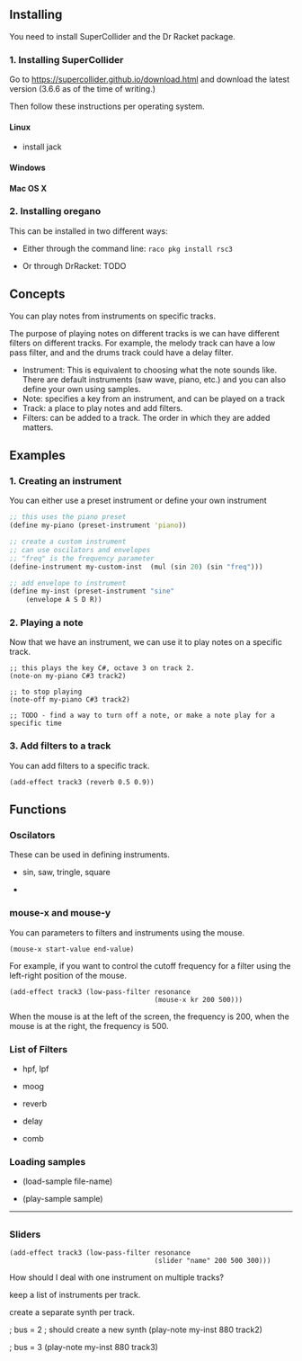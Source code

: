 
## Installing

You need to install SuperCollider and the Dr Racket package.

### 1. Installing SuperCollider

Go to https://supercollider.github.io/download.html and download the latest version (3.6.6 as of the time of writing.)

Then follow these instructions per operating system.

#### Linux

- install jack

#### Windows

#### Mac OS X


### 2. Installing oregano

This can be installed in two different ways:
- Either through the command line: `raco pkg install rsc3`

- Or through DrRacket: TODO



## Concepts

You can play notes from instruments on specific tracks.

The purpose of playing notes on different tracks is we can have different filters on different tracks. For example, the melody track can have a low pass filter, and and the drums track could have a delay filter.


- Instrument: This is equivalent to choosing what the note sounds like. There are default instruments (saw wave, piano, etc.) and you can also define your own using samples.
- Note: specifies a key from an instrument, and can be played on a track
- Track: a place to play notes and add filters.
- Filters: can be added to a track. The order in which they are added matters.


## Examples

### 1. Creating an instrument

You can either use a preset instrument or define your own instrument

```clj
;; this uses the piano preset
(define my-piano (preset-instrument 'piano))

;; create a custom instrument
;; can use oscilators and envelopes
;; "freq" is the frequency parameter
(define-instrument my-custom-inst  (mul (sin 20) (sin "freq")))

;; add envelope to instrument
(define my-inst (preset-instrument "sine"
    (envelope A S D R))
```

### 2. Playing a note

Now that we have an instrument, we can use it to play notes on a specific track.

    ;; this plays the key C#, octave 3 on track 2.
    (note-on my-piano C#3 track2)
    
    ;; to stop playing
    (note-off my-piano C#3 track2)

    ;; TODO - find a way to turn off a note, or make a note play for a specific time


### 3. Add filters to a track

You can add filters to a specific track.

    (add-effect track3 (reverb 0.5 0.9))


## Functions

### Oscilators

These can be used in defining instruments.

- sin, saw, tringle, square

- 

### mouse-x and mouse-y

You can parameters to filters and instruments using the mouse.

    (mouse-x start-value end-value)

For example, if you want to control the cutoff frequency for a filter using the left-right position of the mouse.

    (add-effect track3 (low-pass-filter resonance 
                                        (mouse-x kr 200 500)))

When the mouse is at the left of the screen, the frequency is 200, when the mouse is at the right, the frequency is 500.

### List of Filters

- hpf, lpf

- moog

- reverb

- delay

- comb

### Loading samples

* (load-sample file-name)

* (play-sample sample)




---


##


### Sliders

    (add-effect track3 (low-pass-filter resonance 
                                        (slider "name" 200 500 300)))


How should I deal with one instrument on multiple tracks?

keep a list of instruments per track.

create a separate synth per track.

; bus = 2
; should create a new synth
(play-note my-inst 880 track2)


; bus = 3
(play-note my-inst 880 track3)









